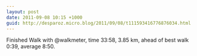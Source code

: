 ```yaml
---
layout: post
date: 2011-09-08 10:15 +1000
guid: http://desparoz.micro.blog/2011/09/08/t111593416776876034.html
---
```

Finished Walk with @walkmeter, time 33:58, 3.85 km, ahead of best walk 0:39, average 8:50.
